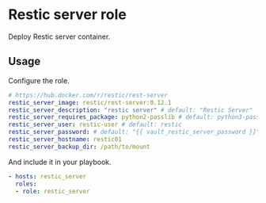 # Restic server role

Deploy Restic server container.

## Usage

Configure the role.

```yml
# https://hub.docker.com/r/restic/rest-server
restic_server_image: restic/rest-server:0.12.1
restic_server_description: "restic server" # default: "Restic Server"
restic_server_requires_package: python2-passlib # default: python3-passlib
restic_server_user: restic-user # default: restic
restic_server_password: # default: "{{ vault_restic_server_password }}"
restic_server_hostname: restic01
restic_server_backup_dir: /path/to/mount
```

And include it in your playbook.

```yml
- hosts: restic_server
  roles:
  - role: restic_server
```
